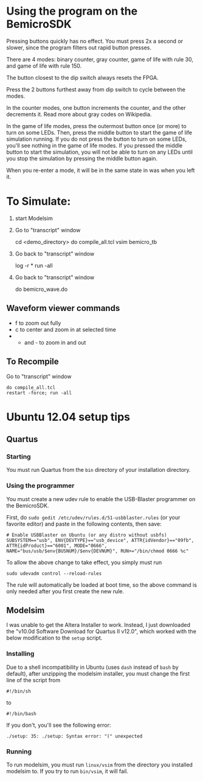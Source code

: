 # Using the program on the BemicroSDK

Pressing buttons quickly has no effect. You must press 2x a second or slower, since the program filters out rapid button presses.

There are 4 modes: binary counter, gray counter, game of life with rule 30, and game of life with rule 150.

The button closest to the dip switch always resets the FPGA.

Press the 2 buttons furthest away from dip switch to cycle between the modes.

In the counter modes, one button increments the counter, and the other decrements it. Read more about gray codes on Wikipedia.

In the game of life modes, press the outermost button once (or more) to turn on some LEDs. Then, press the middle button to start the game of life simulation running. If you do not press the button to turn on some LEDs, you'll see nothing in the game of life modes. If you pressed the middle button to start the simulation, you will not be able to turn on any LEDs until you stop the simulation by pressing the middle button again.

When you re-enter a mode, it will be in the same state in was when you left it.

# To Simulate:

1) start Modelsim

2) Go to "transcript" window

    cd <demo_directory>
    do compile_all.tcl
    vsim bemicro_tb

3) Go back to "transcript" window

    log -r *
    run -all

4) Go back to "transcript" window

    do bemicro_wave.do

## Waveform viewer commands

* f to zoom out fully
* c to center and zoom in at selected time
* + and - to zoom in and out

## To Recompile

Go to "transcript" window

    do compile_all.tcl
    restart -force; run -all

# Ubuntu 12.04 setup tips

## Quartus

### Starting

You must run Quartus from the `bin` directory of your installation directory.

### Using the programmer

You must create a new udev rule to enable the USB-Blaster programmer on the BemicroSDK.

First, do `sudo gedit /etc/udev/rules.d/51-usbblaster.rules` (or your favorite editor)
and paste in the following contents, then save:

    # Enable USBBlaster on Ubuntu (or any distro without usbfs)
    SUBSYSTEM=="usb", ENV{DEVTYPE}=="usb_device", ATTR{idVendor}=="09fb", ATTR{idProduct}=="6001", MODE="0666", NAME="bus/usb/$env{BUSNUM}/$env{DEVNUM}", RUN+="/bin/chmod 0666 %c"

To allow the above change to take effect, you simply must run

    sudo udevadm control --reload-rules

The rule will automatically be loaded at boot time, so the above command is only needed after you first create the new rule.

## Modelsim

I was unable to get the Altera Installer to work. Instead, I just downloaded the "v10.0d Software Download for Quartus II v12.0", which worked with the below modification to the `setup` script.

### Installing

Due to a shell incompatibility in Ubuntu (uses `dash` instead of `bash` by default), after unzipping the modelsim installer, you must change the first line of the script from

    #!/bin/sh

to

    #!/bin/bash

If you don't, you'll see the following error:

    ./setup: 35: ./setup: Syntax error: "(" unexpected

### Running

To run modelsim, you must run `linux/vsim` from the directory you installed modelsim to. If you try to run `bin/vsim`, it will fail.


